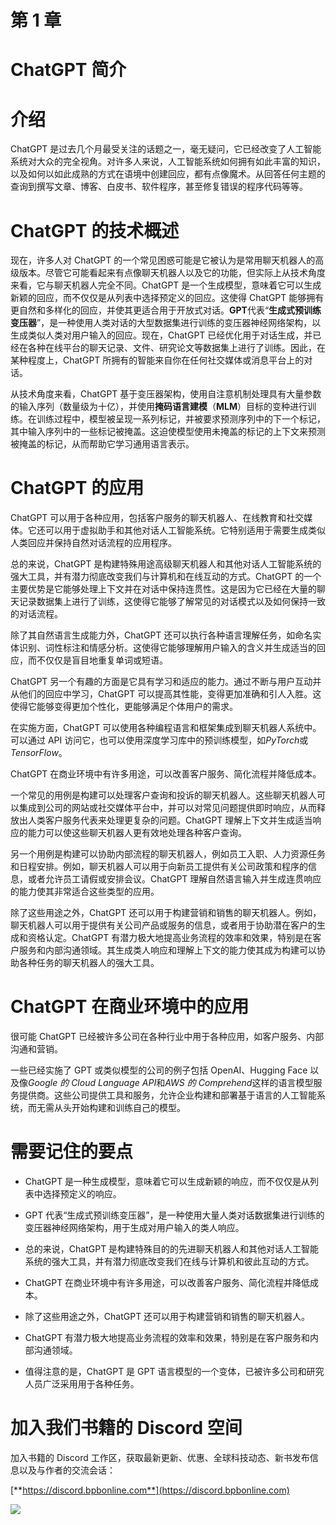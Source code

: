 # 第 1 章

# ChatGPT 简介

# 介绍

ChatGPT 是过去几个月最受关注的话题之一，毫无疑问，它已经改变了人工智能系统对大众的完全视角。对许多人来说，人工智能系统如何拥有如此丰富的知识，以及如何以如此成熟的方式在语境中创建回应，都有点像魔术。从回答任何主题的查询到撰写文章、博客、白皮书、软件程序，甚至修复错误的程序代码等等。

# ChatGPT 的技术概述

现在，许多人对 ChatGPT 的一个常见困惑可能是它被认为是常用聊天机器人的高级版本。尽管它可能看起来有点像聊天机器人以及它的功能，但实际上从技术角度来看，它与聊天机器人完全不同。ChatGPT 是一个生成模型，意味着它可以生成新颖的回应，而不仅仅是从列表中选择预定义的回应。这使得 ChatGPT 能够拥有更自然和多样化的回应，并使其更适合用于开放式对话。**GPT**代表“**生成式预训练变压器**”，是一种使用人类对话的大型数据集进行训练的变压器神经网络架构，以生成类似人类对用户输入的回应。现在，ChatGPT 已经优化用于对话生成，并已经在各种在线平台的聊天记录、文件、研究论文等数据集上进行了训练。因此，在某种程度上，ChatGPT 所拥有的智能来自你在任何社交媒体或消息平台上的对话。

从技术角度来看，ChatGPT 基于变压器架构，使用自注意机制处理具有大量参数的输入序列（数量级为十亿），并使用**掩码语言建模**（**MLM**）目标的变种进行训练。在训练过程中，模型被呈现一系列标记，并被要求预测序列中的下一个标记，其中输入序列中的一些标记被掩盖。这迫使模型使用未掩盖的标记的上下文来预测被掩盖的标记，从而帮助它学习通用语言表示。

# ChatGPT 的应用

ChatGPT 可以用于各种应用，包括客户服务的聊天机器人、在线教育和社交媒体。它还可以用于虚拟助手和其他对话人工智能系统。它特别适用于需要生成类似人类回应并保持自然对话流程的应用程序。

总的来说，ChatGPT 是构建特殊用途高级聊天机器人和其他对话人工智能系统的强大工具，并有潜力彻底改变我们与计算机和在线互动的方式。ChatGPT 的一个主要优势是它能够处理上下文并在对话中保持连贯性。这是因为它已经在大量的聊天记录数据集上进行了训练，这使得它能够了解常见的对话模式以及如何保持一致的对话流程。

除了其自然语言生成能力外，ChatGPT 还可以执行各种语言理解任务，如命名实体识别、词性标注和情感分析。这使得它能够理解用户输入的含义并生成适当的回应，而不仅仅是盲目地重复单词或短语。

ChatGPT 另一个有趣的方面是它具有学习和适应的能力。通过不断与用户互动并从他们的回应中学习，ChatGPT 可以提高其性能，变得更加准确和引人入胜。这使得它能够变得更加个性化，更能够满足个体用户的需求。

在实施方面，ChatGPT 可以使用各种编程语言和框架集成到聊天机器人系统中。可以通过 API 访问它，也可以使用深度学习库中的预训练模型，如*PyTorch*或*TensorFlow*。

ChatGPT 在商业环境中有许多用途，可以改善客户服务、简化流程并降低成本。

一个常见的用例是构建可以处理客户查询和投诉的聊天机器人。这些聊天机器人可以集成到公司的网站或社交媒体平台中，并可以对常见问题提供即时响应，从而释放出人类客户服务代表来处理更复杂的问题。ChatGPT 理解上下文并生成适当响应的能力可以使这些聊天机器人更有效地处理各种客户查询。

另一个用例是构建可以协助内部流程的聊天机器人，例如员工入职、人力资源任务和日程安排。例如，聊天机器人可以用于向新员工提供有关公司政策和程序的信息，或者允许员工请假或安排会议。ChatGPT 理解自然语言输入并生成连贯响应的能力使其非常适合这些类型的应用。

除了这些用途之外，ChatGPT 还可以用于构建营销和销售的聊天机器人。例如，聊天机器人可以用于提供有关公司产品或服务的信息，或者用于协助潜在客户的生成和资格认定。ChatGPT 有潜力极大地提高业务流程的效率和效果，特别是在客户服务和内部沟通领域。其生成类人响应和理解上下文的能力使其成为构建可以协助各种任务的聊天机器人的强大工具。

# ChatGPT 在商业环境中的应用

很可能 ChatGPT 已经被许多公司在各种行业中用于各种应用，如客户服务、内部沟通和营销。

一些已经实施了 GPT 或类似模型的公司的例子包括 OpenAI、Hugging Face 以及像*Google 的 Cloud Language API*和*AWS 的 Comprehend*这样的语言模型服务提供商。这些公司提供工具和服务，允许企业构建和部署基于语言的人工智能系统，而无需从头开始构建和训练自己的模型。

# 需要记住的要点

+   ChatGPT 是一种生成模型，意味着它可以生成新颖的响应，而不仅仅是从列表中选择预定义的响应。

+   GPT 代表“生成式预训练变压器”，是一种使用大量人类对话数据集进行训练的变压器神经网络架构，用于生成对用户输入的类人响应。

+   总的来说，ChatGPT 是构建特殊目的的先进聊天机器人和其他对话人工智能系统的强大工具，并有潜力彻底改变我们在线与计算机和彼此互动的方式。

+   ChatGPT 在商业环境中有许多用途，可以改善客户服务、简化流程并降低成本。

+   除了这些用途之外，ChatGPT 还可以用于构建营销和销售的聊天机器人。

+   ChatGPT 有潜力极大地提高业务流程的效率和效果，特别是在客户服务和内部沟通领域。

+   值得注意的是，ChatGPT 是 GPT 语言模型的一个变体，已被许多公司和研究人员广泛采用用于各种任务。

# 加入我们书籍的 Discord 空间

加入书籍的 Discord 工作区，获取最新更新、优惠、全球科技动态、新书发布信息以及与作者的交流会话：

[**https://discord.bpbonline.com**](https://discord.bpbonline.com)

![](img/dis.jpg)
